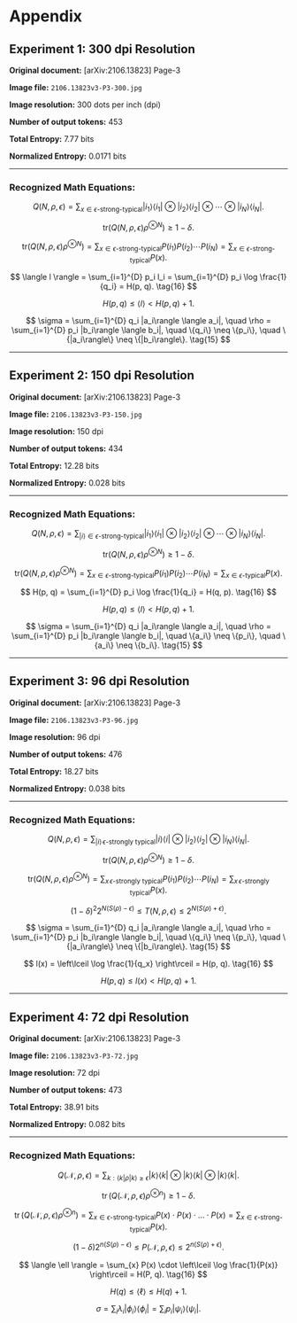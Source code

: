 # Appendix

## Experiment 1: 300 dpi Resolution

**Original document:** [arXiv:2106.13823] Page-3

**Image file:** `2106.13823v3-P3-300.jpg`

**Image resolution:** 300 dots per inch (dpi)

**Number of output tokens:** 453

**Total Entropy:** 7.77 bits

**Normalized Entropy:** 0.0171 bits

---

### Recognized Math Equations:

$$
Q(N, \rho, \epsilon) = \sum_{x \in \epsilon\text{-strong-typical}} |i_1\rangle \langle i_1| \otimes |i_2\rangle \langle i_2| \otimes \cdots \otimes |i_N\rangle \langle i_N|. \tag{11}
$$

$$
\text{tr} \left( Q(N, \rho, \epsilon) \rho^{\otimes N} \right) \geq 1 - \delta. \tag{12}
$$

$$
\text{tr} \left( Q(N, \rho, \epsilon) \rho^{\otimes N} \right) = \sum_{x \in \epsilon\text{-strong-typical}} P(i_1) P(i_2) \cdots P(i_N) = \sum_{x \in \epsilon\text{-strong-typical}} P(x). \tag{13}
$$

$$
\langle l \rangle = \sum_{i=1}^{D} p_i l_i = \sum_{i=1}^{D} p_i \log \frac{1}{q_i} = H(p, q). \tag{16}
$$

$$
H(p, q) \leq \langle l \rangle < H(p, q) + 1. \tag{17}
$$

$$
\sigma = \sum_{i=1}^{D} q_i |a_i\rangle \langle a_i|, \quad \rho = \sum_{i=1}^{D} p_i |b_i\rangle \langle b_i|, \quad \{q_i\} \neq \{p_i\}, \quad \{|a_i\rangle\} \neq \{|b_i\rangle\}. \tag{15}
$$

---

## Experiment 2: 150 dpi Resolution

**Original document:** [arXiv:2106.13823] Page-3

**Image file:** `2106.13823v3-P3-150.jpg`

**Image resolution:** 150 dpi

**Number of output tokens:** 434

**Total Entropy:** 12.28 bits

**Normalized Entropy:** 0.028 bits

---

### Recognized Math Equations:

$$
Q(N, \rho, \epsilon) = \sum_{|i\rangle \in \epsilon\text{-strong-typical}} |i_1\rangle \langle i_1| \otimes |i_2\rangle \langle i_2| \otimes \cdots \otimes |i_N\rangle \langle i_N|. \tag{11}
$$

$$
\text{tr} \left( Q(N, \rho, \epsilon) \rho^{\otimes N} \right) \geq 1 - \delta. \tag{12}
$$

$$
\text{tr} \left( Q(N, \rho, \epsilon) \rho^{\otimes N} \right) = \sum_{x \in \epsilon\text{-strong-typical}} P(i_1) P(i_2) \cdots P(i_N) = \sum_{x \in \epsilon\text{-typical}} P(x). \tag{13}
$$

$$
H(p, q) = \sum_{i=1}^{D} p_i \log \frac{1}{q_i} = H(q, p). \tag{16}
$$

$$
H(p, q) \leq \langle l \rangle < H(p, q) + 1. \tag{17}
$$

$$
\sigma = \sum_{i=1}^{D} q_i |a_i\rangle \langle a_i|, \quad \rho = \sum_{i=1}^{D} p_i |b_i\rangle \langle b_i|, \quad \{a_i\} \neq \{p_i\}, \quad \{a_i\} \neq \{b_i\}. \tag{15}
$$

---

## Experiment 3: 96 dpi Resolution

**Original document:** [arXiv:2106.13823] Page-3

**Image file:** `2106.13823v3-P3-96.jpg`

**Image resolution:** 96 dpi

**Number of output tokens:** 476

**Total Entropy:** 18.27 bits

**Normalized Entropy:** 0.038 bits

---

### Recognized Math Equations:

$$
Q(N, \rho, \epsilon) = \sum_{|i\rangle \, \epsilon\text{-strongly typical}} |i\rangle \langle i| \otimes |i_2\rangle \langle i_2| \otimes |i_N\rangle \langle i_N|. \tag{11}
$$

$$
\text{tr} \left( Q(N, \rho, \epsilon) \rho^{\otimes N} \right) \geq 1 - \delta. \tag{12}
$$

$$
\text{tr} \left( Q(N, \rho, \epsilon) \rho^{\otimes N} \right) = \sum_{x \, \epsilon\text{-strongly typical}} P(i_1) P(i_2) \cdots P(i_N) = \sum_{x \, \epsilon\text{-strongly typical}} P(x). \tag{13}
$$

$$
(1 - \delta)^2 2^{N(S(\rho) - \epsilon)} \leq T(N, \rho, \epsilon) \leq 2^{N(S(\rho) + \epsilon)}. \tag{14}
$$

$$
\sigma = \sum_{i=1}^{D} q_i |a_i\rangle \langle a_i|, \quad \rho = \sum_{i=1}^{D} p_i |b_i\rangle \langle b_i|, \quad \{q_i\} \neq \{p_i\}, \quad \{|a_i\rangle\} \neq \{|b_i\rangle\}. \tag{15}
$$

$$
l(x) = \left\lceil \log \frac{1}{q_x} \right\rceil = H(p, q). \tag{16}
$$

$$
H(p, q) \leq l(x) < H(p, q) + 1. \tag{17}
$$

---

## Experiment 4: 72 dpi Resolution

**Original document:** [arXiv:2106.13823] Page-3

**Image file:** `2106.13823v3-P3-72.jpg`

**Image resolution:** 72 dpi

**Number of output tokens:** 473

**Total Entropy:** 38.91 bits

**Normalized Entropy:** 0.082 bits

---

### Recognized Math Equations:

$$
Q(\mathcal{N}, \rho, \epsilon) = \sum_{k: \langle k | \rho | k \rangle \geq \epsilon} |k\rangle \langle k| \otimes |k\rangle \langle k| \otimes |k\rangle \langle k|. \tag{11}
$$

$$
\operatorname{tr} (Q(\mathcal{N}, \rho, \epsilon) \rho^{\otimes n}) \geq 1 - \delta. \tag{12}
$$

$$
\operatorname{tr} (Q(\mathcal{N}, \rho, \epsilon) \rho^{\otimes n}) = \sum_{x \in \epsilon\text{-strong-typical}} P(x) \cdot P(x) \cdot \ldots \cdot P(x) = \sum_{x \in \epsilon\text{-strong-typical}} P(x). \tag{13}
$$

$$
(1 - \delta) 2^{n(S(\rho) - \epsilon)} \leq P(\mathcal{N}, \rho, \epsilon) \leq 2^{n(S(\rho) + \epsilon)}. \tag{14}
$$

$$
\langle \ell \rangle = \sum_{x} P(x) \cdot \left\lceil \log \frac{1}{P(x)} \right\rceil = H(P, q). \tag{16}
$$

$$
H(q) \leq \langle \ell \rangle \leq H(q) + 1. \tag{17}
$$

$$
\sigma = \sum_{i} \lambda_{i} |\phi_{i}\rangle \langle \phi_{i}| = \sum_{i} p_{i} |\psi_{i}\rangle \langle \psi_{i}|. \tag{18}
$$
